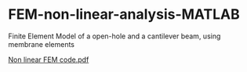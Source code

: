 # FEM-non-linear-analysis-MATLAB
Finite Element Model of a open-hole and a cantilever beam, using membrane elements

[Non linear FEM code.pdf](https://github.com/Rocketman3003/FEM-non-linear-analysis-MATLAB/files/7917913/Non.linear.FEM.code.pdf)
